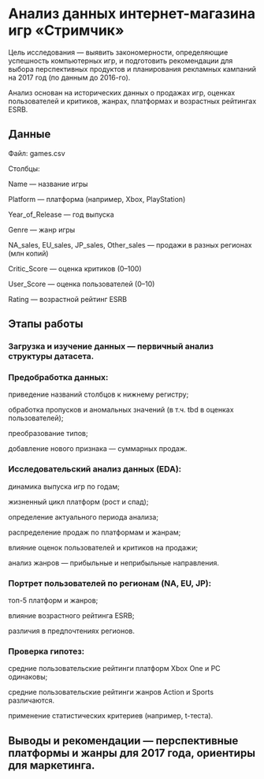 # Анализ данных интернет-магазина игр «Стримчик»

Цель исследования — выявить закономерности, определяющие успешность компьютерных игр, и подготовить рекомендации для выбора перспективных продуктов и планирования рекламных кампаний на 2017 год (по данным до 2016-го).

Анализ основан на исторических данных о продажах игр, оценках пользователей и критиков, жанрах, платформах и возрастных рейтингах ESRB.

## Данные

Файл: games.csv

Столбцы:

Name — название игры

Platform — платформа (например, Xbox, PlayStation)

Year_of_Release — год выпуска

Genre — жанр игры

NA_sales, EU_sales, JP_sales, Other_sales — продажи в разных регионах (млн копий)

Critic_Score — оценка критиков (0–100)

User_Score — оценка пользователей (0–10)

Rating — возрастной рейтинг ESRB

## Этапы работы

### Загрузка и изучение данных — первичный анализ структуры датасета.

### Предобработка данных:

приведение названий столбцов к нижнему регистру;

обработка пропусков и аномальных значений (в т.ч. tbd в оценках пользователей);

преобразование типов;

добавление нового признака — суммарных продаж.

### Исследовательский анализ данных (EDA):

динамика выпуска игр по годам;

жизненный цикл платформ (рост и спад);

определение актуального периода анализа;

распределение продаж по платформам и жанрам;

влияние оценок пользователей и критиков на продажи;

анализ жанров — прибыльные и неприбыльные направления.

### Портрет пользователей по регионам (NA, EU, JP):

топ-5 платформ и жанров;

влияние возрастного рейтинга ESRB;

различия в предпочтениях регионов.

### Проверка гипотез:

средние пользовательские рейтинги платформ Xbox One и PC одинаковы;

средние пользовательские рейтинги жанров Action и Sports различаются.

применение статистических критериев (например, t-теста).

## Выводы и рекомендации — перспективные платформы и жанры для 2017 года, ориентиры для маркетинга.
